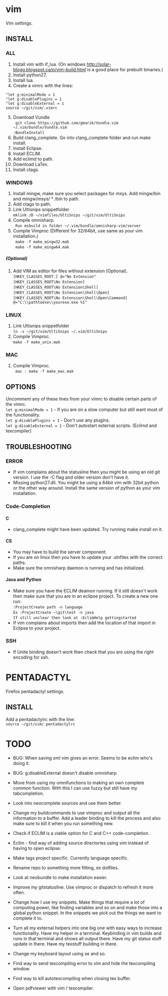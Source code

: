 # vim

Vim settings.

## INSTALL
### ALL

1. Install vim with if_lua. (On windows http://solar-blogg.blogspot.ca/p/vim-build.html is a good place for prebuilt binaries.)
2. Install python27.
3. Install lua.
4. Create a vimrc with the lines:  
```VimL
"let g:minimalMode = 1
"let g:disablePlugins = 1
"let g:disableExternal = 1
source ~/git/vim/.vimrc
```  
5. Download Vundle  
`` git clone https://github.com/gmarik/Vundle.vim ~/.vim/bundle/Vundle.vim``  
`` :BundleInstall ``  
6. Build clang_complete. Go into clang_complete folder and run make install.
7. Install Eclipse.
8. Install ECLIM.
9. Add eclimd to path.
10. Download LaTex.
11. Install ctags.

### WINDOWS

1. Install mingw, make sure you select packages for msys. Add mingw/bin and mingw/msys/ * /bin to path.
2. Add ctags to path.
3. Link Ultisnips snippetfolder  
``mklink /D ~/vimfiles/UltiSnips ~/git/vim/UltiSnips``  
4. Compile omnisharp.  
`` Run msbuild in folder ~/.vim/bundle/omnisharp-vim/server``  
5. Compile Vimproc (Different for 32/64bit, use same as your vim installation.)  
`` make -f make_mingw32.mak``  
`` make -f make_mingw64.mak``  

##### (Optional)

1. Add VIM as editor for files without extension (Optional).  
``[HKEY_CLASSES_ROOT.] @="No Extension"``  
``[HKEY_CLASSES_ROOT\No Extension]``  
``[HKEY_CLASSES_ROOT\No Extension\Shell]``  
``[HKEY_CLASSES_ROOT\No Extension\Shell\Open]``  
``[HKEY_CLASSES_ROOT\No Extension\Shell\Open\Command] @="C:\\pathtoexe\\yourexe.exe %1"``

### LINUX

1. Link Ultisnips snippetfolder  
``ln -s ~/git/vim/UltiSnips ~/.vim/UltiSnips``  
2. Compile Vimproc.   
`` make -f make_unix.mak `` 

### MAC

1. Compile Vimproc.   
`` mac : make -f make_mac.mak``

## OPTIONS

Uncomment any of these lines from your vimrc to disable certain parts of the vimrc.  
`` let g:minimalMode = 1 ``  - If you are on a slow computer but still want most of the functionality.  
`` let g:disablePlugins = 1 ``  - Don't use any plugins.  
`` let g:disableExternal = 1 ``  - Don't autostart external scripts. (Eclimd and texcompiler)  

## TROUBLESHOOTING
### ERROR
* If vim complains about the statusline then you might be using an old git version. I use the -C flag and older version don't have it.
* Missing python27.dll. You might be using a 64bit vim with 32bit python or the other way around. Install the same version of python as your vim installation.

### Code-Completion
#### C
* clang_complete might have been updated. Try running make install on it.

#### CS
* You may have to build the server component. 
* If you are on linux then you have to update your .slnfiles with the correct paths.
* Make sure the omnisharp daemon is running and has initialized.

#### Java and Python
* Make sure you have the ECLIM deamon running. If it still doesn't work then make sure that you are in an eclipse project. To create a new one run:  
``:ProjectCreate path -n language``  
``Ex :ProjectCreate ~\git\test -n java``  
``If still unclear then look at :EclimHelp gettingstarted``  
* If vim complains about imports then add the location of that import in Eclipse to your project.

### SSH

* If Unite binding doesn't work then check that you are using the right encoding for ssh.

# PENTADACTYL

Firefox pentadactyl settings.  

## INSTALL
Add a pentadactylrc with the line:  
`` source ~/git/vim/.pentadactylrc `` 

# TODO

* BUG: When saving xml vim gives an error. Seems to be eclim who's doing it.
* BUG: g:disableExternal doesn't disable omnisharp.

* Move from using my omnifunctions to making an own complete common function. With this I can use fuzzy but still have my tabcompletion.
* Look into neocomplete sources and use them better.
* Change my buildcommands to use vimproc and output all the information to a buffer. Add a leader binding to kill the process and also make sure to kill it when you run something new.
* Check if ECLIM is a viable option for C and C++ code-completion.
* Eclim - find way of adding source directories using vim instead of having to open eclipse.
* Make tags project specific. Currently language specific.
* Rename repo to something more fitting, ex dotfiles.
* Look at neobundle to make installation easier.

* Improve my gitstatusline. Use vimproc or dispatch to refresh it more often.
* Change how I use my snippets. Make things that require a lot of computing power, like finding variables and so on and make those into a global python snippet. In the snippets we pick out the things we want to complete it to.
* Turn all my external helpers into one big one with easy ways to increase functionality.
	Have my helper in a terminal. Keybinding in vim builds and runs in that terminal and shows all output there.
	Have my git status stuff update in there.
	Have my texstuff building in there.
* Change my keyboard layout using <leader>se and <leader>so.
* Find way to send texcompiling error to vim and hide the texcompiling window.
* Find way to kill autotexcompiling when closing tex buffer.
* Open pdfviewer with vim / texcompiler.
